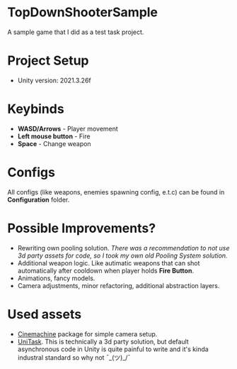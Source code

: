 # TopDownShooterSample
A sample game that I did as a test task project.

# Project Setup
* Unity version: 2021.3.26f

# Keybinds 
* **WASD/Arrows** - Player movement
* **Left mouse button** - Fire
* **Space** - Change weapon

# Configs
All configs (like weapons, enemies spawning config, e.t.c) can be found in **Configuration** folder.

# Possible Improvements?
* Rewriting own pooling solution.
*There was a recommendation to not use 3d party assets for code, so I took my own old Pooling System solution.*
* Additional weapon logic. Like autimatic weapons that can shot automatically after cooldown when player holds **Fire Button**.
* Animations, fancy models.
* Camera adjustments, minor refactoring, additional abstraction layers.

# Used assets
* [Cinemachine](https://docs.unity3d.com/Packages/com.unity.cinemachine@2.3/manual/index.html) package for simple camera setup.
* [UniTask](https://github.com/Cysharp/UniTask). This is technically a 3d party solution, but default asynchronous code in Unity is quite painful to write and it's kinda industral standard so why not ¯\_(ツ)_/¯
 
